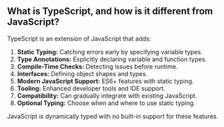## What is TypeScript, and how is it different from JavaScript?

TypeScript is an extension of JavaScript that adds:

1. **Static Typing:** Catching errors early by specifying variable types.
2. **Type Annotations:** Explicitly declaring variable and function types.
3. **Compile-Time Checks:** Detecting issues before runtime.
4. **Interfaces:** Defining object shapes and types.
5. **Modern JavaScript Support:** ES6+ features with static typing.
6. **Tooling:** Enhanced developer tools and IDE support.
7. **Compatibility:** Can gradually integrate with existing JavaScript.
8. **Optional Typing:** Choose when and where to use static typing.

JavaScript is dynamically typed with no built-in support for these features.
